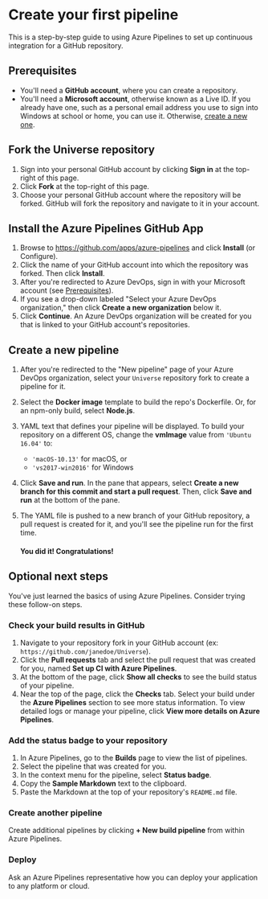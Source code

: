 



# Create your first pipeline

This is a step-by-step guide to using Azure Pipelines to set up continuous integration for a GitHub repository.

## Prerequisites

* You'll need a **GitHub account**, where you can create a repository.
* You'll need a **Microsoft account**, otherwise known as a Live ID. If you already have one, such as a personal email address you use to sign into Windows at school or home, you can use it. Otherwise, [create a new one](https://signup.live.com/signup/).

## Fork the Universe repository

1. Sign into your personal GitHub account by clicking **Sign in** at the top-right of this page.
1. Click **Fork** at the top-right of this page.
1. Choose your personal GitHub account where the repository will be forked. GitHub will fork the repository and navigate to it in your account.

## Install the Azure Pipelines GitHub App

1. Browse to https://github.com/apps/azure-pipelines and click **Install** (or Configure).
1. Click the name of your GitHub account into which the repository was forked. Then click **Install**.
1. After you're redirected to Azure DevOps, sign in with your Microsoft account (see [Prerequisites](#Prerequisites)).
1. If you see a drop-down labeled "Select your Azure DevOps organization," then click **Create a new organization** below it.
1. Click **Continue**. An Azure DevOps organization will be created for you that is linked to your GitHub account's repositories.

## Create a new pipeline

1. After you're redirected to the "New pipeline" page of your Azure DevOps organization, select your `Universe` repository fork to create a pipeline for it.
1. Select the **Docker image** template to build the repo's Dockerfile. Or, for an npm-only build, select **Node.js**.
1. YAML text that defines your pipeline will be displayed. To build your repository on a different OS, change the **vmImage** value from `'Ubuntu 16.04'` to:
    * `'macOS-10.13'` for macOS, or
    * `'vs2017-win2016'` for Windows
1. Click **Save and run**. In the pane that appears, select **Create a new branch for this commit and start a pull request**. Then, click **Save and run** at the bottom of the pane.
1. The YAML file is pushed to a new branch of your GitHub repository, a pull request is created for it, and you'll see the pipeline run for the first time.

    #### You did it! Congratulations!

## Optional next steps

You've just learned the basics of using Azure Pipelines. Consider trying these follow-on steps.

### Check your build results in GitHub

1. Navigate to your repository fork in your GitHub account (ex: `https://github.com/janedoe/Universe`).
1. Click the **Pull requests** tab and select the pull request that was created for you, named **Set up CI with Azure Pipelines**.
1. At the bottom of the page, click **Show all checks** to see the build status of your pipeline.
1. Near the top of the page, click the **Checks** tab. Select your build under the **Azure Pipelines** section to see more status information. To view detailed logs or manage your pipeline, click **View more details on Azure Pipelines**.

### Add the status badge to your repository

1. In Azure Pipelines, go to the **Builds** page to view the list of pipelines.
1. Select the pipeline that was created for you.
1. In the context menu for the pipeline, select **Status badge**.
1. Copy the **Sample Markdown** text to the clipboard.
1. Paste the Markdown at the top of your repository's `README.md` file.

### Create another pipeline

Create additional pipelines by clicking **+ New build pipeline** from within Azure Pipelines.

### Deploy

Ask an Azure Pipelines representative how you can deploy your application to any platform or cloud.
